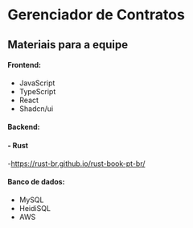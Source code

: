 # Gerenciador de Contratos
## Materiais para a equipe
#### Frontend:
 - JavaScript
 - TypeScript
 - React
 - Shadcn/ui
#### Backend:
 #### - Rust
  -https://rust-br.github.io/rust-book-pt-br/
#### Banco de dados:
 - MySQL
 - HeidiSQL
 - AWS
